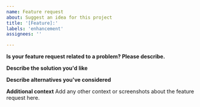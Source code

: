 ```yaml
---
name: Feature request
about: Suggest an idea for this project
title: '[Feature]:'
labels: 'enhancement'
assignees: ''

---
```


**Is your feature request related to a problem? Please describe.**
<!--A clear and concise description of what the problem is. Ex. I'm always frustrated when [...]-->

**Describe the solution you'd like**
<!--A clear and concise description of what you want to happen.-->

**Describe alternatives you've considered**
<!--A clear and concise description of any alternative solutions or features you've considered.-->

**Additional context**
Add any other context or screenshots about the feature request here.

